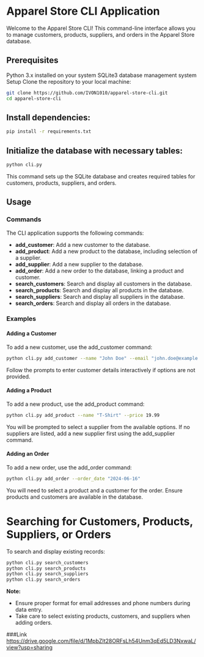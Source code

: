 # Apparel Store CLI Application
Welcome to the Apparel Store CLI! This command-line interface allows you to manage customers, products, suppliers, and orders in the Apparel Store database.

## Prerequisites
Python 3.x installed on your system
SQLite3 database management system
Setup
Clone the repository to your local machine:

```bash
git clone https://github.com/IVON1010/apparel-store-cli.git
cd apparel-store-cli
```
## Install dependencies:

```bash
pip install -r requirements.txt
```
## Initialize the database with necessary tables:

```bash
python cli.py
```
This command sets up the SQLite database and creates required tables for customers, products, suppliers, and orders.

## Usage
### Commands
The CLI application supports the following commands:

- **add_customer**: Add a new customer to the database.
- **add_product**: Add a new product to the database, including selection of a supplier.
- **add_supplier**: Add a new supplier to the database.
- **add_order**: Add a new order to the database, linking a product and customer.
- **search_customers**: Search and display all customers in the database.
- **search_products**: Search and display all products in the database.
- **search_suppliers**: Search and display all suppliers in the database.
- **search_orders**: Search and display all orders in the database.

### Examples
#### Adding a Customer
To add a new customer, use the add_customer command:

```bash
python cli.py add_customer --name "John Doe" --email "john.doe@example.com" --phone "1234567890"
```
Follow the prompts to enter customer details interactively if options are not provided.

#### Adding a Product
To add a new product, use the add_product command:

```bash
python cli.py add_product --name "T-Shirt" --price 19.99
```
You will be prompted to select a supplier from the available options. If no suppliers are listed, add a new supplier first using the add_supplier command.

#### Adding an Order
To add a new order, use the add_order command:

```bash
python cli.py add_order --order_date "2024-06-16"
```
You will need to select a product and a customer for the order. Ensure products and customers are available in the database.

# Searching for Customers, Products, Suppliers, or Orders
To search and display existing records:

```bash
python cli.py search_customers
python cli.py search_products
python cli.py search_suppliers
python cli.py search_orders
```
**Note:**
- Ensure proper format for email addresses and phone numbers during data entry.
- Take care to select existing products, customers, and suppliers when adding orders.

###Link
https://drive.google.com/file/d/1MpbZIt28ORFsLh54Unm3qEd5LD3NxwaL/view?usp=sharing
